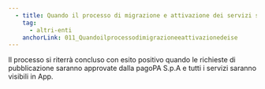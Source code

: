 ```yaml
---
  - title: Quando il processo di migrazione e attivazione dei servizi si intende concluso con esito positivo per i servizi attivati sull’appIO?
    tag:
      - altri-enti
    anchorLink: 011_Quandoilprocessodimigrazioneeattivazionedeise
---
```


Il processo si riterrà concluso con esito positivo quando le richieste di pubblicazione saranno approvate dalla pagoPA S.p.A  e tutti i servizi saranno visibili in App.
